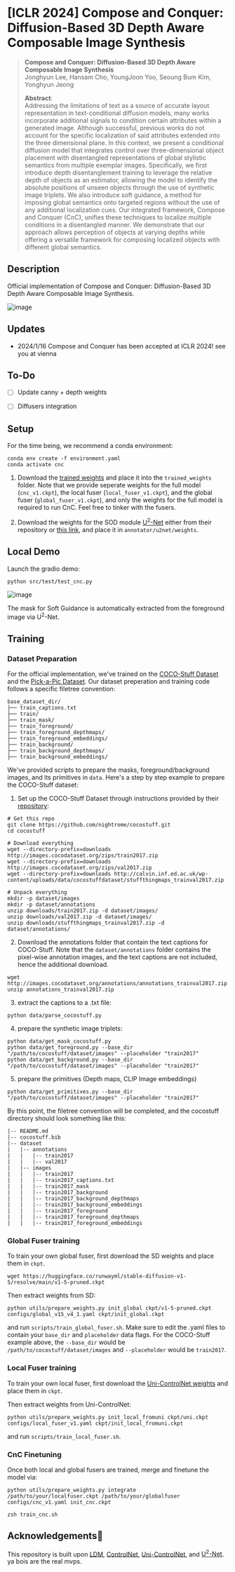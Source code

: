  # [ICLR 2024] Compose and Conquer: Diffusion-Based 3D Depth Aware Composable Image Synthesis

> **Compose and Conquer: Diffusion-Based 3D Depth Aware Composable Image Synthesis**<br>
> Jonghyun Lee, Hansam Cho, YoungJoon Yoo, Seoung Bum Kim, Yonghyun Jeong<br>
> 
>**Abstract**: <br>
Addressing the limitations of text as a source of accurate layout representation in text-conditional diffusion models, many works incorporate additional signals to condition certain attributes within a generated image. Although successful, previous works do not account for the specific localization of said attributes extended into the three dimensional plane. In this context, we present a conditional diffusion model that integrates control over three-dimensional object placement with disentangled representations of global stylistic semantics from multiple exemplar images. Specifically, we first introduce depth disentanglement training to leverage the relative depth of objects as an estimator, allowing the model to identify the absolute positions of unseen objects through the use of synthetic image triplets. We also introduce soft guidance, a method for imposing global semantics onto targeted regions without the use of any additional localization cues. Our integrated framework, Compose and Conquer (CnC), unifies these techniques to localize multiple conditions in a disentangled manner. We demonstrate that our approach allows perception of objects at varying depths while offering a versatile framework for composing localized objects with different global semantics.
 

## Description
Official implementation of Compose and Conquer: Diffusion-Based 3D Depth Aware Composable Image Synthesis.

![image](samples/fig.jpg)

## Updates
- 2024/1/16 Compose and Conquer has been accepted at ICLR 2024! see you at vienna

## To-Do
 - [ ] Update canny + depth weights
 - [ ] Diffusers integration


## Setup
For the time being, we recommend a conda environment:
```
conda env create -f environment.yaml
conda activate cnc
```

1. Download the [trained weights](https://drive.google.com/drive/folders/1kK1RbLs3bf08Hawwq9LU6jGfB3N7li2y?usp=sharing) and place it into the `trained_weights` folder. Note that we provide seperate weights for the full model (`cnc_v1.ckpt`), the local fuser (`local_fuser_v1.ckpt`), and the global fuser (`global_fuser_v1.ckpt`), and only the weights for the full model is required to run CnC. Feel free to tinker with the fusers.

2. Download the weights for the SOD module [U<sup>2</sup>-Net](https://github.com/xuebinqin/U-2-Net) either from their repository or [this link](https://drive.google.com/file/d/1kO3fbi8bd-EVrcfV0dKdcBTNuiJ8wf9G/view?usp=sharing), and place it in `annotator/u2net/weights`.

## Local Demo
Launch the gradio demo:
```
python src/test/test_cnc.py
```
![image](samples/gradio.jpg)

The mask for Soft Guidance is automatically extracted from the foreground image via U<sup>2</sup>-Net.

## Training

### Dataset Preparation
For the official implementation, we've trained on the [COCO-Stuff Dataset](https://github.com/nightrome/cocostuff) and the [Pick-a-Pic Dataset](https://huggingface.co/datasets/yuvalkirstain/pickapic_v1). Our dataset preperation and training code follows a specific filetree convention:
```
base_dataset_dir/
├── train_captions.txt
├── train/
├── train_mask/
├── train_foreground/
├── train_foreground_depthmaps/
├── train_foreground_embeddings/
├── train_background/
├── train_background_depthmaps/
├── train_background_embeddings/
```

We've provided scripts to prepare the masks, foreground/background images, and its primitives in `data`. Here's a step by step example to prepare the COCO-Stuff dataset:
1. Set up the COCO-Stuff Dataset through instructions provided by their [repository](https://github.com/nightrome/cocostuff):

```
# Get this repo
git clone https://github.com/nightrome/cocostuff.git
cd cocostuff

# Download everything
wget --directory-prefix=downloads http://images.cocodataset.org/zips/train2017.zip
wget --directory-prefix=downloads http://images.cocodataset.org/zips/val2017.zip
wget --directory-prefix=downloads http://calvin.inf.ed.ac.uk/wp-content/uploads/data/cocostuffdataset/stuffthingmaps_trainval2017.zip

# Unpack everything
mkdir -p dataset/images
mkdir -p dataset/annotations
unzip downloads/train2017.zip -d dataset/images/
unzip downloads/val2017.zip -d dataset/images/
unzip downloads/stuffthingmaps_trainval2017.zip -d dataset/annotations/
```
2. Download the annotations folder that contain the text captions for COCO-Stuff. Note that the `dataset/annotations` folder contains the pixel-wise annotation images, and the text captions are not included, hence the additional download.

```
wget http://images.cocodataset.org/annotations/annotations_trainval2017.zip
unzip annotations_trainval2017.zip
```

3. extract the captions to a .txt file:

```
python data/parse_cocostuff.py
```

4. prepare the synthetic image triplets:

```
python data/get_mask_cocostuff.py
python data/get_foreground.py --base_dir "/path/to/cocostuff/dataset/images" --placeholder "train2017"
python data/get_background.py --base_dir "/path/to/cocostuff/dataset/images" --placeholder "train2017"
```

5. prepare the primitives (Depth maps, CLIP Image embeddings)

```
python data/get_primitives.py --base_dir "/path/to/cocostuff/dataset/images" --placeholder "train2017"
```

By this point, the filetree convention will be completed, and the cocostuff directory should look something like this:

```
|-- README.md
|-- cocostuff.bib
|-- dataset
|   |-- annotations
|   |   |-- train2017
|   |   |-- val2017
|   |-- images
|   |   |-- train2017
|   |   |-- train2017_captions.txt
|   |   |-- train2017_mask
|   |   |-- train2017_background
|   |   |-- train2017_background_depthmaps
|   |   |-- train2017_background_embeddings
|   |   |-- train2017_foreground
|   |   |-- train2017_foreground_depthmaps
|   |   |-- train2017_foreground_embeddings
```



### Global Fuser training
To train your own global fuser, first download the SD weights and place them in `ckpt`.

```
wget https://huggingface.co/runwayml/stable-diffusion-v1-5/resolve/main/v1-5-pruned.ckpt
```

Then extract weights from SD:
```
python utils/prepare_weights.py init_global ckpt/v1-5-pruned.ckpt configs/global_v15_v4_1.yaml ckpt/init_global.ckpt
```

and run `scripts/train_global_fuser.sh`. Make sure to edit the .yaml files to contain your `base_dir` and `placeholder` data flags. For the COCO-Stuff example above, the `--base_dir` would be `/path/to/cocostuff/dataset/images` and `--placeholder` would be `train2017`.

### Local Fuser training
To train your own local fuser, first download the [Uni-ControlNet weights](https://github.com/ShihaoZhaoZSH/Uni-ControlNet) and place them in `ckpt`.

Then extract weights from Uni-ControlNet:
```
python utils/prepare_weights.py init_local_fromuni ckpt/uni.ckpt configs/local_fuser_v1.yaml ckpt/init_local_fromuni.ckpt
```

and run `scripts/train_local_fuser.sh`.

### CnC Finetuning
Once both local and global fusers are trained, merge and finetune the model via:

```
python utils/prepare_weights.py integrate /path/to/your/localfuser.ckpt /path/to/your/globalfuser configs/cnc_v1.yaml init_cnc.ckpt

zsh train_cnc.sh
```

## Acknowledgements🤍
This repository is built upon [LDM](https://github.com/CompVis/latent-diffusion), [ControlNet](https://github.com/lllyasviel/ControlNet/tree/main), [Uni-ControlNet](https://github.com/ShihaoZhaoZSH/Uni-ControlNet), and [U<sup>2</sup>-Net](https://github.com/xuebinqin/U-2-Net). ya bois are the real mvps.
